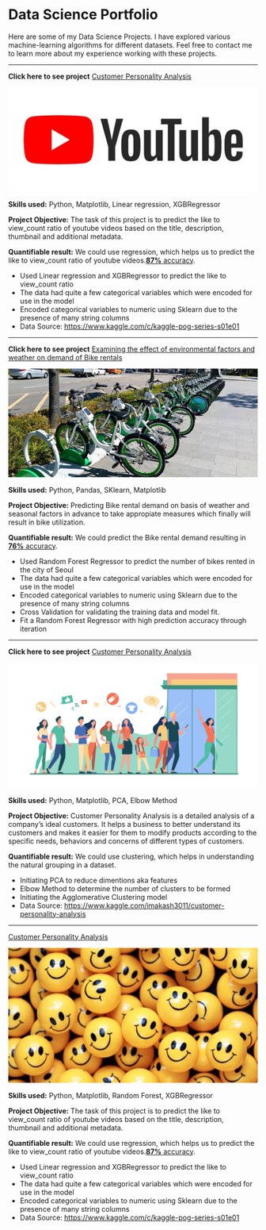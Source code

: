 # Data Science Portfolio

Here are some of my Data Science Projects. I have explored various machine-learning algorithms for different datasets. Feel free to contact me to learn more about my experience working with these projects.

***

**Click here to see project** [Customer Personality Analysis](https://github.com/alesandrsokirka/youtube_predictions_Kaggle/blob/main/youtube_project.ipynb)

<img src="images/youtube.jpg?raw=true"/>

**Skills used:** Python, Matplotlib, Linear regression, XGBRegressor 

**Project Objective:** The task of this project is to predict the like to view_count ratio of youtube videos based on the title, description, thumbnail and additional metadata.

**Quantifiable result:** We could use regression, which helps us to predict the like to view_count ratio of youtube videos.[**87%** accuracy](https://github.com/alesandrsokirka/youtube_predictions_Kaggle/blob/main/youtube_project.ipynb).

- Used Linear regression and XGBRegressor to predict the like to view_count ratio
- The data had quite a few categorical variables which were encoded for use in the model
- Encoded categorical variables to numeric using Sklearn due to the presence of many string columns
- Data Source: https://www.kaggle.com/c/kaggle-pog-series-s01e01

***

**Click here to see project** [Examining the effect of environmental factors and weather on demand of Bike rentals](https://github.com/alesandrsokirka/linear_regr_seoul_bikes/blob/main/final_linear_regr_seoul_bikes.ipynb) 

<img src="images/bike.jpg?raw=true"/>

**Skills used:** Python, Pandas, SKlearn, Matplotlib

**Project Objective:** Predicting Bike rental demand on basis of weather and seasonal factors in advance to take appropiate measures which finally will result in bike utilization.

**Quantifiable result:** We could predict the Bike rental demand resulting in [**76%** accuracy](https://github.com/alesandrsokirka/linear_regr_seoul_bikes/blob/main/final_linear_regr_seoul_bikes.ipynb).

- Used Random Forest Regressor to predict the number of bikes rented in the city of Seoul
- The data had quite a few categorical variables which were encoded for use in the model
- Encoded categorical variables to numeric using Sklearn due to the presence of many string columns
- Cross Validation for validating the training data and model fit.
- Fit a Random Forest Regressor with high prediction accuracy through iteration

***

**Click here to see project** [Customer Personality Analysis](https://github.com/alesandrsokirka/Customer_Personality_Analysis_Kaggle/blob/main/Customer_personality.ipynb)

<img src="images/customer.jpg?raw=true"/>

**Skills used:** Python, Matplotlib, PCA, Elbow Method

**Project Objective:** Customer Personality Analysis is a detailed analysis of a company’s ideal customers. It helps a business to better understand its customers and makes it easier for them to modify products according to the specific needs, behaviors and concerns of different types of customers.

**Quantifiable result:** We could use clustering, which helps in understanding the natural grouping in a dataset.

- Initiating PCA to reduce dimentions aka features
- Elbow Method to determine the number of clusters to be formed
- Initiating the Agglomerative Clustering model
- Data Source: https://www.kaggle.com/imakash3011/customer-personality-analysis


***

[Customer Personality Analysis](https://github.com/alesandrsokirka/world_happiness_report_Kaggle/blob/main/World_Happiness_Report.ipynb)

<img src="images/happy.jpg?raw=true"/>

**Skills used:** Python, Matplotlib, Random Forest, XGBRegressor 

**Project Objective:** The task of this project is to predict the like to view_count ratio of youtube videos based on the title, description, thumbnail and additional metadata.

**Quantifiable result:** We could use regression, which helps us to predict the like to view_count ratio of youtube videos.[**87%** accuracy](https://github.com/alesandrsokirka/world_happiness_report_Kaggle/blob/main/World_Happiness_Report.ipynb).

- Used Linear regression and XGBRegressor to predict the like to view_count ratio
- The data had quite a few categorical variables which were encoded for use in the model
- Encoded categorical variables to numeric using Sklearn due to the presence of many string columns
- Data Source: https://www.kaggle.com/c/kaggle-pog-series-s01e01
